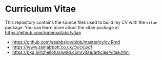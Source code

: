 
# Curriculum Vitae

This repository contains the source files used to build my CV with the
`vitae` package. You can learn more about the vitae package at 
https://github.com/ropenscilabs/vitae


* https://github.com/seabbs/cv/blob/master/cv/cv.Rmd
* https://www.samabbott.co.uk/cv/cv.pdf
* https://pkg.mitchelloharawild.com/vitae/articles/vitae.html
